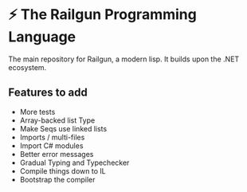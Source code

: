 ﻿# ⚡ The Railgun Programming Language

The main repository for Railgun, a modern lisp. It builds upon the .NET ecosystem.


## Features to add

- More tests
- Array-backed list Type
- Make Seqs use linked lists
- Imports / multi-files
- Import C# modules
- Better error messages
- Gradual Typing and Typechecker
- Compile things down to IL
- Bootstrap the compiler
